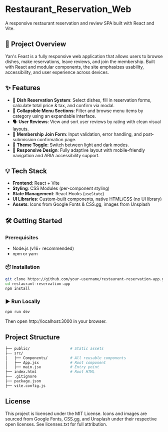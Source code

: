 # Restaurant_Reservation_Web
A responsive restaurant reservation and review SPA built with React and Vite.

## 📌 Project Overview
Yan's Feast is a fully responsive web application that allows users to browse dishes, make reservations, leave reviews, and join the membership. Built with React and modular components, the site emphasizes usability, accessibility, and user experience across devices.

## ✨ Features
- 🧾 **Dish Reservation System**: Select dishes, fill in reservation forms, calculate total price & tax, and confirm via modal.
- 📂 **Collapsible Menu Sections**: Filter and browse menu items by category using an expandable interface.
- 🗣️ **User Reviews**: View and sort user reviews by rating with clean visual layouts.
- 📝 **Membership Join Form**: Input validation, error handling, and post-submission confirmation page.
- 🎨 **Theme Toggle**: Switch between light and dark modes.
- 📱 **Responsive Design**: Fully adaptive layout with mobile-friendly navigation and ARIA accessibility support.

## 💡 Tech Stack
- **Frontend**: React + Vite
- **Styling**: CSS Modules (per-component styling)
- **State Management**: React Hooks (`useState`)
- **UI Libraries**: Custom-built components, native HTML/CSS (no UI library)
- **Assets**: Icons from Google Fonts & CSS.gg, images from Unsplash

## 🛠️ Getting Started

### Prerequisites
- Node.js (v16+ recommended)
- npm or yarn

### 📦 Installation
```bash
git clone https://github.com/your-username/restaurant-reservation-app.git
cd restaurant-reservation-app
npm install
```

### ▶️ Run Locally
```bash
npm run dev
```
Then open http://localhost:3000 in your browser.

## Project Structure
```bash
├── public/                  # Static assets
├── src/
│   ├── Components/          # All reusable components
│   ├── App.jsx              # Root component
│   ├── main.jsx             # Entry point
├── index.html               # Root HTML
├── .gitignore
├── package.json
├── vite.config.js
```
## License
This project is licensed under the MIT License.
Icons and images are sourced from Google Fonts, CSS.gg, and Unsplash under their respective open licenses. See licenses.txt for full attribution.
